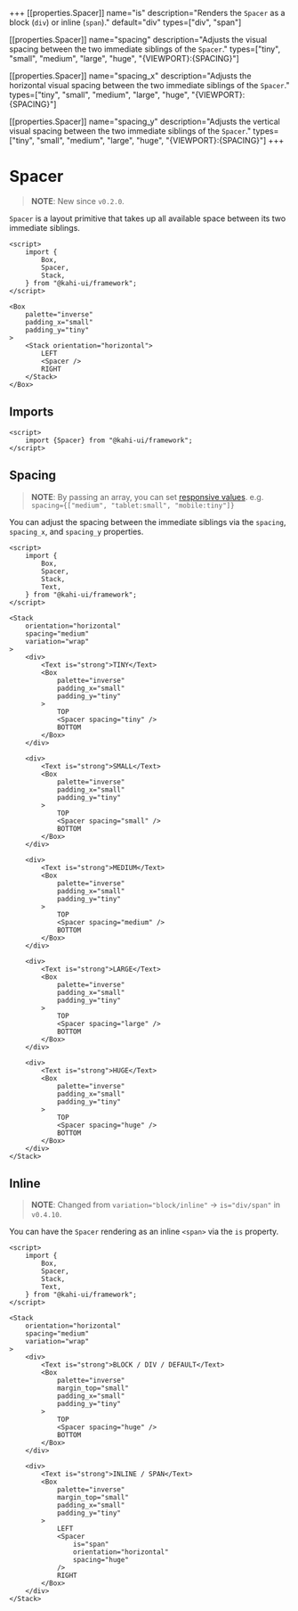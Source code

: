 +++
[[properties.Spacer]]
name="is"
description="Renders the `Spacer` as a block (`div`) or inline (`span`)."
default="div"
types=["div", "span"]

[[properties.Spacer]]
name="spacing"
description="Adjusts the visual spacing between the two immediate siblings of the `Spacer`."
types=["tiny", "small", "medium", "large", "huge", "{VIEWPORT}:{SPACING}"]

[[properties.Spacer]]
name="spacing_x"
description="Adjusts the horizontal visual spacing between the two immediate siblings of the `Spacer`."
types=["tiny", "small", "medium", "large", "huge", "{VIEWPORT}:{SPACING}"]

[[properties.Spacer]]
name="spacing_y"
description="Adjusts the vertical visual spacing between the two immediate siblings of the `Spacer`."
types=["tiny", "small", "medium", "large", "huge", "{VIEWPORT}:{SPACING}"]
+++

# Spacer

> **NOTE**: New since `v0.2.0`.

`Spacer` is a layout primitive that takes up all available space between its two immediate siblings.

```svelte {title="Spacer Preview" mode="repl"}
<script>
    import {
        Box,
        Spacer,
        Stack,
    } from "@kahi-ui/framework";
</script>

<Box
    palette="inverse"
    padding_x="small"
    padding_y="tiny"
>
    <Stack orientation="horizontal">
        LEFT
        <Spacer />
        RIGHT
    </Stack>
</Box>
```

## Imports

```svelte {title="Spacer Imports"}
<script>
    import {Spacer} from "@kahi-ui/framework";
</script>
```

## Spacing

> **NOTE**: By passing an array, you can set [responsive values](../framework/responsitivity.md). e.g. `spacing={["medium", "tablet:small", "mobile:tiny"]}`

You can adjust the spacing between the immediate siblings via the `spacing`, `spacing_x`, and `spacing_y` properties.

```svelte {title="Spacer Spacing" mode="repl"}
<script>
    import {
        Box,
        Spacer,
        Stack,
        Text,
    } from "@kahi-ui/framework";
</script>

<Stack
    orientation="horizontal"
    spacing="medium"
    variation="wrap"
>
    <div>
        <Text is="strong">TINY</Text>
        <Box
            palette="inverse"
            padding_x="small"
            padding_y="tiny"
        >
            TOP
            <Spacer spacing="tiny" />
            BOTTOM
        </Box>
    </div>

    <div>
        <Text is="strong">SMALL</Text>
        <Box
            palette="inverse"
            padding_x="small"
            padding_y="tiny"
        >
            TOP
            <Spacer spacing="small" />
            BOTTOM
        </Box>
    </div>

    <div>
        <Text is="strong">MEDIUM</Text>
        <Box
            palette="inverse"
            padding_x="small"
            padding_y="tiny"
        >
            TOP
            <Spacer spacing="medium" />
            BOTTOM
        </Box>
    </div>

    <div>
        <Text is="strong">LARGE</Text>
        <Box
            palette="inverse"
            padding_x="small"
            padding_y="tiny"
        >
            TOP
            <Spacer spacing="large" />
            BOTTOM
        </Box>
    </div>

    <div>
        <Text is="strong">HUGE</Text>
        <Box
            palette="inverse"
            padding_x="small"
            padding_y="tiny"
        >
            TOP
            <Spacer spacing="huge" />
            BOTTOM
        </Box>
    </div>
</Stack>
```

## Inline

> **NOTE**: Changed from `variation="block/inline"` -> `is="div/span"` in `v0.4.10`.

You can have the `Spacer` rendering as an inline `<span>` via the `is` property.

```svelte {title="Spacer Inline" mode="repl"}
<script>
    import {
        Box,
        Spacer,
        Stack,
        Text,
    } from "@kahi-ui/framework";
</script>

<Stack
    orientation="horizontal"
    spacing="medium"
    variation="wrap"
>
    <div>
        <Text is="strong">BLOCK / DIV / DEFAULT</Text>
        <Box
            palette="inverse"
            margin_top="small"
            padding_x="small"
            padding_y="tiny"
        >
            TOP
            <Spacer spacing="huge" />
            BOTTOM
        </Box>
    </div>

    <div>
        <Text is="strong">INLINE / SPAN</Text>
        <Box
            palette="inverse"
            margin_top="small"
            padding_x="small"
            padding_y="tiny"
        >
            LEFT
            <Spacer
                is="span"
                orientation="horizontal"
                spacing="huge"
            />
            RIGHT
        </Box>
    </div>
</Stack>
```
